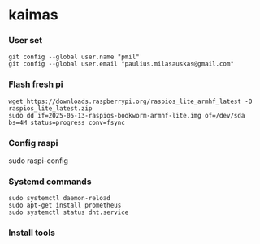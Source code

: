 # kaimas

### User set
```
git config --global user.name "pmil"
git config --global user.email "paulius.milasauskas@gmail.com"
```

### Flash fresh pi
```
wget https://downloads.raspberrypi.org/raspios_lite_armhf_latest -O raspios_lite_latest.zip
sudo dd if=2025-05-13-raspios-bookworm-armhf-lite.img of=/dev/sda bs=4M status=progress conv=fsync
```

### Config raspi
sudo raspi-config

### Systemd commands
```
sudo systemctl daemon-reload
sudo apt-get install prometheus
sudo systemctl status dht.service
```

### Install tools



